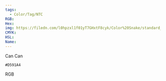 ```yaml
---
tags:
  - Color/Tag/NTC
RGB:
Hex:
img: https://filedn.com/l0hpzxl1f01yT7GHxtF8cyk/Color%20Snake/standard_csv_to_svg/D591A4.svg
CMYK:
HSL:
Name:
---
```

Can Can
```palette
#D591A4
```
RGB
